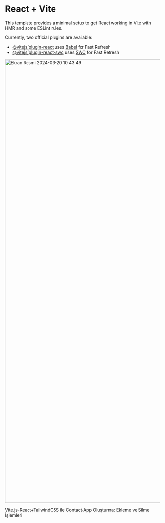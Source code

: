 # React + Vite

This template provides a minimal setup to get React working in Vite with HMR and some ESLint rules.

Currently, two official plugins are available:

- [@vitejs/plugin-react](https://github.com/vitejs/vite-plugin-react/blob/main/packages/plugin-react/README.md) uses [Babel](https://babeljs.io/) for Fast Refresh
- [@vitejs/plugin-react-swc](https://github.com/vitejs/vite-plugin-react-swc) uses [SWC](https://swc.rs/) for Fast Refresh

<img width="1440" alt="Ekran Resmi 2024-03-20 10 43 49" src="https://github.com/goktugtok/contact-app/assets/155907926/7a52b751-146e-4a1f-a8a9-bf68aa13cf5b">




Vite.js-React+TailwindCSS ile Contact-App Oluşturma: Ekleme ve Silme İşlemleri

